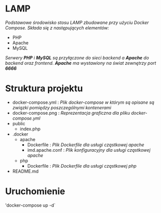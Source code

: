 # LAMP
_Podstawowe środowisko stosu LAMP zbudowane przy użyciu Docker Compose. Składa się z następujących elementów:_
* PHP
* Apache
* MySQL

_Serwery **PHP** i **MySQL** są przyłączone do sieci backend a **Apache** do backend oraz frontend._ 
_**Apache** ma wystawiony na świat zewnętrzy port **6666**_


# Struktura projektu
* docker-compose.yml : _Plik docker-compose w którym są opisane są związki pomiędzy poszczególnymi kontenerami_
* docker-compose.png : _Reprezentacja graficzna dla pliku docker-compose.yml_
* public
  * index.php
* .docker
  * apache
    * Dockerfile : _Plik Dockerfile dla usługi cząstkowej apache_
    * imd.apache.conf : _Plik konfiguracyjny dla usługi cząstkowej apache_
  * php
    * Dockerfile : _Plik Dockerfile dla usługi cząstkowej php_
* README.md

# Uruchomienie
'docker-compose up -d`

